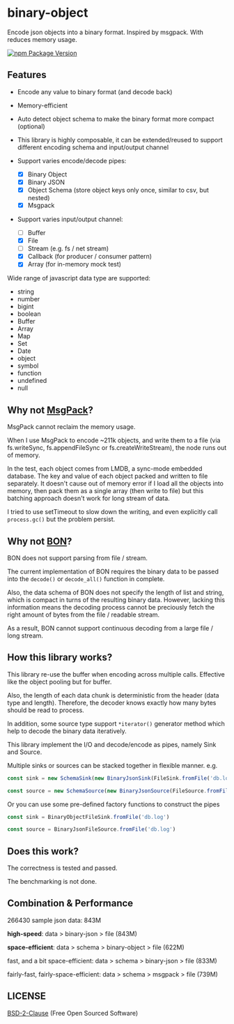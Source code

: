 # binary-object

Encode json objects into a binary format.
Inspired by msgpack. With reduces memory usage.

[![npm Package Version](https://img.shields.io/npm/v/binary-object.svg?maxAge=3600)](https://www.npmjs.com/package/binary-object)

## Features
- Encode any value to binary format (and decode back)
- Memory-efficient
- Auto detect object schema to make the binary format more compact (optional)
- This library is highly composable, it can be extended/reused to support different encoding schema and input/output channel

- Support varies encode/decode pipes:
  - [x] Binary Object
  - [x] Binary JSON
  - [x] Object Schema (store object keys only once, similar to csv, but nested)
  - [x] Msgpack

- Support varies input/output channel:
  - [ ] Buffer
  - [x] File
  - [ ] Stream (e.g. fs / net stream)
  - [x] Callback (for producer / consumer pattern)
  - [x] Array (for in-memory mock test)

Wide range of javascript data type are supported:
- string
- number
- bigint
- boolean
- Buffer
- Array
- Map
- Set
- Date
- object
- symbol
- function
- undefined
- null

## Why not [MsgPack](https://github.com/msgpack/msgpack-node)?
MsgPack cannot reclaim the memory usage.

When I use MsgPack to encode ~211k objects, and write them to a file (via fs.writeSync, fs.appendFileSync or fs.createWriteStream), the node runs out of memory.

In the test, each object comes from LMDB, a sync-mode embedded database.
The key and value of each object packed and written to file separately.
It doesn't cause out of memory error if I load all the objects into memory, then pack them as a single array (then write to file) but this batching approach doesn't work for long stream of data.

I tried to use setTimeout to slow down the writing, and even explicitly call `process.gc()` but the problem persist.

## Why not [BON](https://github.com/bon-org/bon-js)?
BON does not support parsing from file / stream.

The current implementation of BON requires the binary data to be passed into the `decode()` or `decode_all()` function in complete.

Also, the data schema of BON does not specify the length of list and string, which is compact in turns of the resulting binary data.
However, lacking this information means the decoding process cannot be preciously fetch the right amount of bytes from the file / readable stream.

As a result, BON cannot support continuous decoding from a large file / long stream.

## How this library works?
This library re-use the buffer when encoding across multiple calls.
Effective like the object pooling but for buffer.

Also, the length of each data chunk is deterministic from the header (data type and length).
Therefore, the decoder knows exactly how many bytes should be read to process.

In addition, some source type support `*iterator()` generator method which help to decode the binary data iteratively.

This library implement the I/O and decode/encode as pipes, namely Sink and Source.

Multiple sinks or sources can be stacked together in flexible manner. e.g.
```typescript
const sink = new SchemaSink(new BinaryJsonSink(FileSink.fromFile('db.log')))

const source = new SchemaSource(new BinaryJsonSource(FileSource.fromFile('db.log')))
```

Or you can use some pre-defined factory functions to construct the pipes
```typescript
const sink = BinaryObjectFileSink.fromFile('db.log')

const source = BinaryJsonFileSource.fromFile('db.log')
```

## Does this work?
The correctness is tested and passed.

The benchmarking is not done.

## Combination & Performance
266430 sample json data:
843M

**high-speed**:
data > binary-json > file
(843M)

**space-efficient**:
data > schema > binary-object > file
(622M)


fast, and a bit space-efficient:
data > schema > binary-json > file
(833M)

fairly-fast, fairly-space-efficient:
data > schema > msgpack > file
(739M)

## LICENSE
[BSD-2-Clause](./LICENSE) (Free Open Sourced Software)
